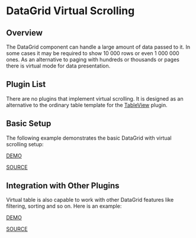 # DataGrid Virtual Scrolling

## Overview

The DataGrid component can handle a large amount of data passed to it. In some cases it may be required to show 10 000 rows or even 1 000 000 ones. As an alternative to paging with hundreds or thousands or pages there is virtual mode for data presentation.

## Plugin List

There are no plugins that implement virtual scrolling. It is designed as an alternative to the ordinary table template for the [TableView](table-view.md) plugin.

## Basic Setup

The following example demonstrates the basic DataGrid with virtual scrolling setup:

[DEMO](http://devexpress.github.io/devextreme-reactive/react/datagrid/demos/#/virtual-scrolling/basic)

[SOURCE](https://github.com/DevExpress/devextreme-reactive/tree/master/packages/dx-react-demos/src/bootstrap3/virtual-scrolling/basic.jsx)

## Integration with Other Plugins

Virtual table is also capable to work with other DataGrid features like filtering, sorting and so on. Here is an example:

[DEMO](http://devexpress.github.io/devextreme-reactive/react/datagrid/demos/#/virtual-scrolling/integration-with-other-plugins)

[SOURCE](https://github.com/DevExpress/devextreme-reactive/tree/master/packages/dx-react-demos/src/bootstrap3/virtual-scrolling/integration-with-other-plugins.jsx)


